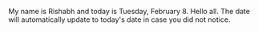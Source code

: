 My name is Rishabh and today is Tuesday, February 8. Hello all. The date will automatically update to today's date in case you did not notice.
